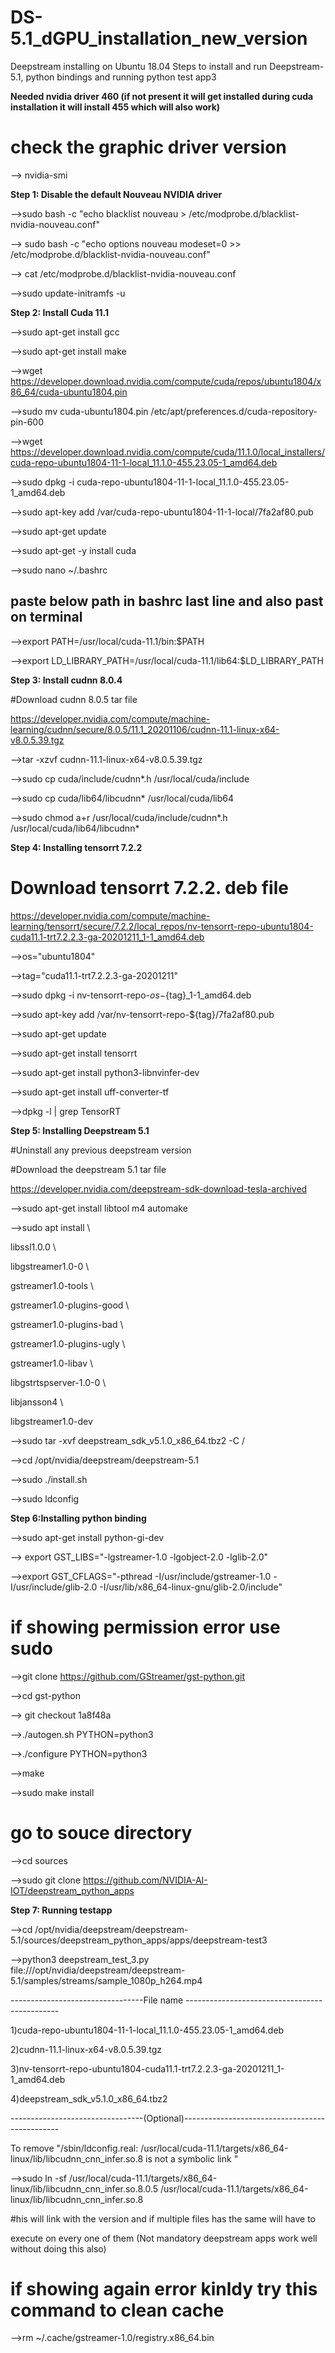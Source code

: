 # DS-5.1_dGPU_installation_new_version
Deepstream installing on Ubuntu 18.04
Steps to install and run Deepstream-5.1, python bindings and running python test app3

**Needed nvidia driver 460 (if not present it will get installed during cuda 
installation it will install 455 which will also work)**

# check the graphic driver version
--> nvidia-smi

**Step 1: Disable the default Nouveau NVIDIA driver**

-->sudo bash -c "echo blacklist nouveau > /etc/modprobe.d/blacklist-nvidia-nouveau.conf"

--> sudo bash -c "echo options nouveau modeset=0 >> /etc/modprobe.d/blacklist-nvidia-nouveau.conf"

--> cat /etc/modprobe.d/blacklist-nvidia-nouveau.conf

-->sudo update-initramfs -u


**Step 2: Install Cuda 11.1**

-->sudo apt-get install gcc

-->sudo apt-get install make

-->wget https://developer.download.nvidia.com/compute/cuda/repos/ubuntu1804/x86_64/cuda-ubuntu1804.pin

-->sudo mv cuda-ubuntu1804.pin /etc/apt/preferences.d/cuda-repository-pin-600

-->wget https://developer.download.nvidia.com/compute/cuda/11.1.0/local_installers/cuda-repo-ubuntu1804-11-1-local_11.1.0-455.23.05-1_amd64.deb

-->sudo dpkg -i cuda-repo-ubuntu1804-11-1-local_11.1.0-455.23.05-1_amd64.deb

-->sudo apt-key add /var/cuda-repo-ubuntu1804-11-1-local/7fa2af80.pub

-->sudo apt-get update

-->sudo apt-get -y install cuda

-->sudo nano ~/.bashrc

## paste below path in bashrc last line and also past on terminal

-->export PATH=/usr/local/cuda-11.1/bin:$PATH

-->export LD_LIBRARY_PATH=/usr/local/cuda-11.1/lib64:$LD_LIBRARY_PATH



**Step 3: Install cudnn 8.0.4**

#Download cudnn 8.0.5 tar file

https://developer.nvidia.com/compute/machine-learning/cudnn/secure/8.0.5/11.1_20201106/cudnn-11.1-linux-x64-v8.0.5.39.tgz

-->tar -xzvf cudnn-11.1-linux-x64-v8.0.5.39.tgz

-->sudo cp cuda/include/cudnn*.h /usr/local/cuda/include

-->sudo cp cuda/lib64/libcudnn* /usr/local/cuda/lib64

-->sudo chmod a+r /usr/local/cuda/include/cudnn*.h /usr/local/cuda/lib64/libcudnn*



**Step 4: Installing tensorrt 7.2.2**

# Download tensorrt 7.2.2. deb file

https://developer.nvidia.com/compute/machine-learning/tensorrt/secure/7.2.2/local_repos/nv-tensorrt-repo-ubuntu1804-cuda11.1-trt7.2.2.3-ga-20201211_1-1_amd64.deb

-->os="ubuntu1804"

-->tag="cuda11.1-trt7.2.2.3-ga-20201211"

-->sudo dpkg -i nv-tensorrt-repo-${os}-${tag}_1-1_amd64.deb

-->sudo apt-key add /var/nv-tensorrt-repo-${tag}/7fa2af80.pub

-->sudo apt-get update

-->sudo apt-get install tensorrt

-->sudo apt-get install python3-libnvinfer-dev

-->sudo apt-get install uff-converter-tf

-->dpkg -l | grep TensorRT



**Step 5: Installing Deepstream 5.1**


#Uninstall any previous deepstream version

#Download the deepstream 5.1 tar file

https://developer.nvidia.com/deepstream-sdk-download-tesla-archived

-->sudo apt-get install libtool m4 automake

-->sudo apt install \

libssl1.0.0 \

libgstreamer1.0-0 \

gstreamer1.0-tools \

gstreamer1.0-plugins-good \

gstreamer1.0-plugins-bad \

gstreamer1.0-plugins-ugly \

gstreamer1.0-libav \

libgstrtspserver-1.0-0 \

libjansson4 \

libgstreamer1.0-dev

-->sudo tar -xvf deepstream_sdk_v5.1.0_x86_64.tbz2 -C /

-->cd /opt/nvidia/deepstream/deepstream-5.1

-->sudo ./install.sh

-->sudo ldconfig


**Step 6:Installing python binding**


-->sudo apt-get install python-gi-dev

--> export GST_LIBS="-lgstreamer-1.0 -lgobject-2.0 -lglib-2.0"

-->export GST_CFLAGS="-pthread -I/usr/include/gstreamer-1.0 -I/usr/include/glib-2.0 -I/usr/lib/x86_64-linux-gnu/glib-2.0/include"

# if showing permission error use sudo

-->git clone https://github.com/GStreamer/gst-python.git

-->cd gst-python

--> git checkout 1a8f48a

-->./autogen.sh PYTHON=python3

-->./configure PYTHON=python3

-->make

-->sudo make install

# go to souce directory

-->cd sources

-->sudo git clone https://github.com/NVIDIA-AI-IOT/deepstream_python_apps



**Step 7: Running testapp**

-->cd /opt/nvidia/deepstream/deepstream-5.1/sources/deepstream_python_apps/apps/deepstream-test3

-->python3 deepstream_test_3.py file:///opt/nvidia/deepstream/deepstream-5.1/samples/streams/sample_1080p_h264.mp4


---------------------------------File name ----------------------------------------------

1)cuda-repo-ubuntu1804-11-1-local_11.1.0-455.23.05-1_amd64.deb

2)cudnn-11.1-linux-x64-v8.0.5.39.tgz

3)nv-tensorrt-repo-ubuntu1804-cuda11.1-trt7.2.2.3-ga-20201211_1-1_amd64.deb

4)deepstream_sdk_v5.1.0_x86_64.tbz2


---------------------------------(Optional)-----------------------------------------------

To remove "/sbin/ldconfig.real: /usr/local/cuda-11.1/targets/x86_64-linux/lib/libcudnn_cnn_infer.so.8 is not a symbolic link "

-->sudo ln -sf /usr/local/cuda-11.1/targets/x86_64-linux/lib/libcudnn_cnn_infer.so.8.0.5 /usr/local/cuda-11.1/targets/x86_64-linux/lib/libcudnn_cnn_infer.so.8


#his will link with the version and if multiple files has the same will have to 

execute on every one of them (Not mandatory deepstream apps work well without doing this also)


# if showing again error kinldy try this command to clean cache

-->rm ~/.cache/gstreamer-1.0/registry.x86_64.bin

